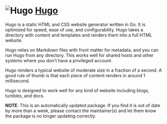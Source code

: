 # ![Hugo](https://cdn.jsdelivr.net/gh/pauby/chocopackages/icons/hugo.png "Hugo Logo") [Hugo](https://chocolatey.org/packages/hugo)

Hugo is a static HTML and CSS website generator written in Go. It is optimized for speed, ease of use, and configurability. Hugo takes a directory with content and templates and renders them into a full HTML website.

Hugo relies on Markdown files with front matter for metadata, and you can run Hugo from any directory. This works well for shared hosts and other systems where you don’t have a privileged account.

Hugo renders a typical website of moderate size in a fraction of a second. A good rule of thumb is that each piece of content renders in around 1 millisecond.

Hugo is designed to work well for any kind of website including blogs, tumbles, and docs.

**NOTE**: This is an automatically updated package. If you find it is out of date by more than a week, please contact the maintainer(s) and let them know the package is no longer updating correctly.